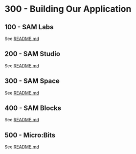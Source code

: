 # 300 - Building Our Application

## 100 - SAM Labs

See [README.md](./100/README.md)

## 200 - SAM Studio

See [README.md](./200/README.md)

## 300 - SAM Space

See [README.md](./300/README.md)

## 400 - SAM Blocks

See [README.md](./400/README.md)

## 500 - Micro:Bits

See [README.md](./500/README.md)
